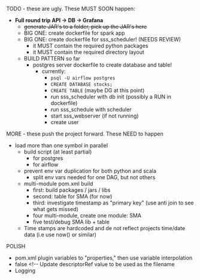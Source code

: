 TODO - these are ugly.  These MUST SOON happen:
- **Full round trip API -> DB -> Grafana**
  - ~~generate JAR's to a folder, pick up the JAR's here~~
  - BIG ONE: create dockerfile for spark app
  - BIG ONE: create dockerfile for sss_scheduler! (NEEDS REVIEW)
    - it MUST contain the required python packages
    - it MUST contain the required directory layout
  - BUILD PATTERN so far
    - postgres server dockerfile to create database and table!
      - currently: 
        - `psql -U airflow postgres`
        - `CREATE DATABASE stocks;`
        - `CREATE TABLE` (maybe DG at this point)
        - run sss_scheduler with db init (possibly a RUN in dockerfile)
        - run sss_schedule with scheduler
        - start sss_webserver (if not running)
        - create user

MORE - these push the project forward.  These NEED to happen
  - load more than one symbol in parallel
    - build script (at least partial)
      - for postgres
      - for airflow
    - prevent env var duplication for both python and scala
      - split env vars needed for one DAG, but not others
    - multi-module pom.xml build
      - first: build packages / jars / libs
      - second: table for SMA (for now)
      - third: investigate timestamp as "primary key" (use anti join to see what gets missed)
      - four multi-module, create one module: SMA
      - five test/debug SMA lib + table
    - Time stamps are hardcoded and de not reflect projects time/date data (i.e use now() or similar)
  

POLISH
  - pom.xml plugin variables to "properties," then use variable interpolation 
  - <appendAssemblyId>false</appendAssemblyId> <!-- Update descriptorRef value to be used as the filename
  - Logging